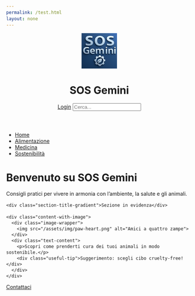 ```yaml
---
permalink: /test.html
layout: none
---
```


<!DOCTYPE html>
<html lang="it">
<head>
  <meta charset="UTF-8">
  <meta name="viewport" content="width=device-width, initial-scale=1.0">
  <title>Test CSS SOS Gemini</title>
  <link rel="stylesheet" href="/assets/css/main.css">
</head>
<body>
  <header class="site-header">
    <div class="header-top">
      <div class="logo-area">
        <img src="/assets/img/SOS-96x96.png" alt="Logo SOS Gemini">
        <h1 class="site-title-text">SOS Gemini</h1>
      </div>
      <div class="utility-area">
        <a href="#">Login</a>
        <input type="text" class="search-box" placeholder="Cerca...">
      </div>
    </div>
  </header>

  <nav class="main-nav-bar">
    <div class="nav-content-wrapper">
      <ul class="nav-list">
        <li><a href="#">Home</a></li>
        <li><a href="#">Alimentazione</a></li>
        <li><a href="#">Medicina</a></li>
        <li><a href="#">Sostenibilità</a></li>
      </ul>
    </div>
  </nav>

  <main class="post-container">
    <h1>Benvenuto su SOS Gemini</h1>
    <p class="small-title">Consigli pratici per vivere in armonia con l’ambiente, la salute e gli animali.</p>

    <div class="section-title-gradient">Sezione in evidenza</div>

    <div class="content-with-image">
      <div class="image-wrapper">
        <img src="/assets/img/paw-heart.png" alt="Amici a quattro zampe">
      </div>
      <div class="text-content">
        <p>Scopri come prenderti cura dei tuoi animali in modo sostenibile.</p>
        <div class="useful-tip">Suggerimento: scegli cibo cruelty-free!</div>
      </div>
    </div>
  </main>

  <footer class="footer-global">
    <div class="footer-wrapper">
      <a class="footer-link" href="#">Contattaci</a>
    </div>
  </footer>
</body>
</html>
